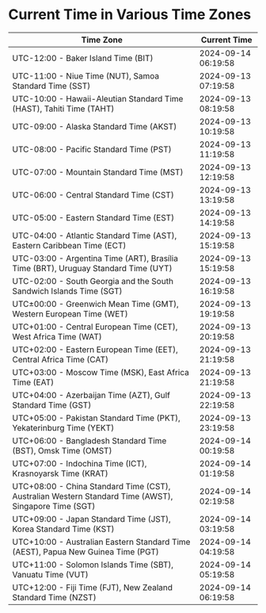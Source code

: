 # Current Time in Various Time Zones

| Time Zone | Current Time |
|-----------|--------------|
| UTC-12:00 - Baker Island Time (BIT) | 2024-09-14 06:19:58 |
| UTC-11:00 - Niue Time (NUT), Samoa Standard Time (SST) | 2024-09-13 07:19:58 |
| UTC-10:00 - Hawaii-Aleutian Standard Time (HAST), Tahiti Time (TAHT) | 2024-09-13 08:19:58 |
| UTC-09:00 - Alaska Standard Time (AKST) | 2024-09-13 10:19:58 |
| UTC-08:00 - Pacific Standard Time (PST) | 2024-09-13 11:19:58 |
| UTC-07:00 - Mountain Standard Time (MST) | 2024-09-13 12:19:58 |
| UTC-06:00 - Central Standard Time (CST) | 2024-09-13 13:19:58 |
| UTC-05:00 - Eastern Standard Time (EST) | 2024-09-13 14:19:58 |
| UTC-04:00 - Atlantic Standard Time (AST), Eastern Caribbean Time (ECT) | 2024-09-13 15:19:58 |
| UTC-03:00 - Argentina Time (ART), Brasília Time (BRT), Uruguay Standard Time (UYT) | 2024-09-13 15:19:58 |
| UTC-02:00 - South Georgia and the South Sandwich Islands Time (SGT) | 2024-09-13 16:19:58 |
| UTC±00:00 - Greenwich Mean Time (GMT), Western European Time (WET) | 2024-09-13 19:19:58 |
| UTC+01:00 - Central European Time (CET), West Africa Time (WAT) | 2024-09-13 20:19:58 |
| UTC+02:00 - Eastern European Time (EET), Central Africa Time (CAT) | 2024-09-13 21:19:58 |
| UTC+03:00 - Moscow Time (MSK), East Africa Time (EAT) | 2024-09-13 21:19:58 |
| UTC+04:00 - Azerbaijan Time (AZT), Gulf Standard Time (GST) | 2024-09-13 22:19:58 |
| UTC+05:00 - Pakistan Standard Time (PKT), Yekaterinburg Time (YEKT) | 2024-09-13 23:19:58 |
| UTC+06:00 - Bangladesh Standard Time (BST), Omsk Time (OMST) | 2024-09-14 00:19:58 |
| UTC+07:00 - Indochina Time (ICT), Krasnoyarsk Time (KRAT) | 2024-09-14 01:19:58 |
| UTC+08:00 - China Standard Time (CST), Australian Western Standard Time (AWST), Singapore Time (SGT) | 2024-09-14 02:19:58 |
| UTC+09:00 - Japan Standard Time (JST), Korea Standard Time (KST) | 2024-09-14 03:19:58 |
| UTC+10:00 - Australian Eastern Standard Time (AEST), Papua New Guinea Time (PGT) | 2024-09-14 04:19:58 |
| UTC+11:00 - Solomon Islands Time (SBT), Vanuatu Time (VUT) | 2024-09-14 05:19:58 |
| UTC+12:00 - Fiji Time (FJT), New Zealand Standard Time (NZST) | 2024-09-14 06:19:58 |
